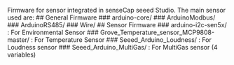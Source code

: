 Firmware for sensor integrated in senseCap seeed Studio. The main sensor used are:
    ## General Firmware
        ### arduino-core/ 
        ### ArduinoModbus/  
        ### ArduinoRS485/
        ### Wire/
    ## Sensor  Firmware
        ### arduino-i2c-sen5x/  : For Environmental Sensor
        ### Grove_Temperature_sensor_MCP9808-master/  : For Temperature Sensor
        ### Seeed_Arduino_Loudness/  : For Loudness sensor
        ### Seeed_Arduino_MultiGas/  : For MultiGas sensor (4 variables)
 
